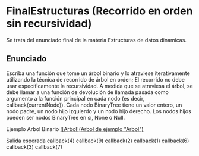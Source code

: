 # FinalEstructuras (Recorrido en orden sin recursividad)

Se trata del enunciado final de la materia Estructuras de datos dinamicas.


## Enunciado
Escriba una función que tome un árbol binario y lo atraviese iterativamente utilizando la técnica de recorrido de árbol en orden; 
El recorrido no debe usar específicamente la recursividad. 
A medida que se atraviesa el árbol, se debe llamar a una función de devolución de llamada pasada como argumento a la función principal en cada nodo (es decir, callback(currentNode)).
Cada nodo BinaryTree tiene un valor entero, un nodo padre, un nodo hijo izquierdo y un nodo hijo derecho.
Los nodos hijos pueden ser nodos BinaryTree en sí, None o Null.

Ejemplo
Arbol Binario
[![Arbol](Arbol de ejemplo "Arbol")](http://https://github.com/CrisHzz/FinalEstructuras/blob/master/Arbol%20de%20ejemplo.png "Arbol")


Salida esperada
callback(4)
callback(9)
callback(2)
callback(1)
callback(6)
callback(3)
callback(7)
